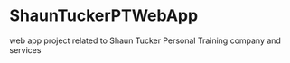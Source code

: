 # ShaunTuckerPTWebApp
web app project related to Shaun Tucker Personal Training company and services
